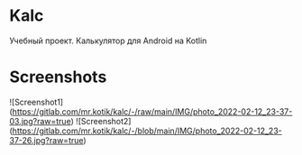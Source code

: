 # Kalc

Учебный проект. Калькулятор для Android на Kotlin


# Screenshots

![Screenshot1] (https://gitlab.com/mr.kotik/kalc/-/raw/main/IMG/photo_2022-02-12_23-37-03.jpg?raw=true)
![Screenshot2] (https://gitlab.com/mr.kotik/kalc/-/blob/main/IMG/photo_2022-02-12_23-37-26.jpg?raw=true)
